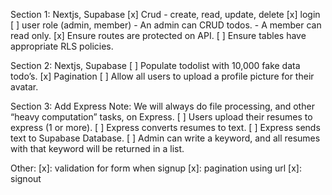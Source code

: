 Section 1: Nextjs, Supabase
[x] Crud
    - create, read, update, delete
[x] login
[ ] user role (admin, member)
    - An admin can CRUD todos.
    - A member can read only.
[x] Ensure routes are protected on API.
[ ] Ensure tables have appropriate RLS policies.

Section 2: Nextjs, Supabase
[ ] Populate todolist with 10,000 fake data todo’s.
[x] Pagination
[ ] Allow all users to upload a profile picture for their avatar.

Section 3: Add Express
Note: We will always do file processing, and other “heavy computation” tasks, on Express.
[ ] Users upload their resumes to express (1 or more).
[ ] Express converts resumes to text.
[ ] Express sends text to Supabase Database.
[ ] Admin can write a keyword, and all resumes with that keyword will be returned in a list.

Other: 
[x]: validation for form when signup
[x]: pagination using url
[x]: signout